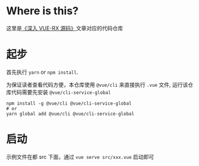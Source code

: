 # Where is this?

这里是[《深入 VUE-RX 源码》](https://github.com/MonchiLin/modern-magic/blob/master/blog/%E6%B7%B1%E5%85%A5%20VUE-RX%20%E6%BA%90%E7%A0%81.md)文章对应的代码仓库



# 起步

首先执行 `yarn` or `npm install`.

为保证读者查看代码方便，本仓库使用 `@vue/cli` 来直接执行 `.vue` 文件, 运行该仓库代码需要先安装 `@vue/cli-service-global`

```
npm install -g @vue/cli @vue/cli-service-global
# or
yarn global add @vue/cli @vue/cli-service-global
```

# 启动

示例文件在都 src 下面，通过 `vue serve src/xxx.vue` 启动即可


